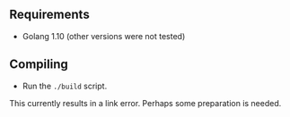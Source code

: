 ## Requirements

* Golang 1.10 (other versions were not tested)

## Compiling

* Run the `./build` script.

This currently results in a link error. Perhaps some preparation is needed.
